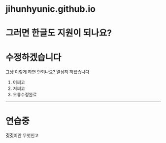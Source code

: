 # jihunhyunic.github.io
# 그러면 한글도 지원이 되나요?
# 수정하겠습니다
그냥 이렇게 하면 안되나요?
열심히 하겠습니다
1. 어쩌고
2. 저쩌고
3. 오류수정완료
----------------------------

<html>
<head>
<title>연습</title>
<link rel="stylesheet" href="./git/css"/>
</head>
<body>
<h1>연습중</h1>
<p><b>깃깃</b>이란 무엇인고</p>
</body>
</html>